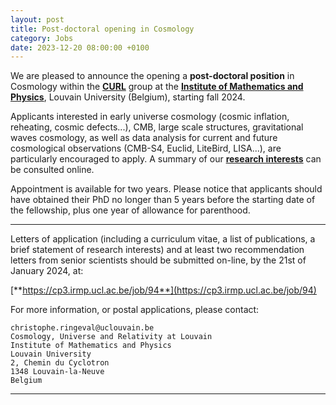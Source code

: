 ```yaml
---
layout: post
title: Post-doctoral opening in Cosmology
category: Jobs
date: 2023-12-20 08:00:00 +0100
---
```


We are pleased to announce the opening a **post-doctoral position** in
Cosmology within the [**CURL**](https://curl.group) group at the
[**Institute of Mathematics and
Physics**](https://uclouvain.be/en/research-institutes/irmp), Louvain
University (Belgium), starting fall 2024.

Applicants interested in early universe cosmology (cosmic inflation,
reheating, cosmic defects...), CMB, large scale structures, gravitational
waves cosmology, as well as data analysis for current and future
cosmological observations (CMB-S4, Euclid, LiteBird, LISA...), are
particularly encouraged to apply. A summary of our [**research
interests**](https://curl.group/publications.html) can be consulted
online.

Appointment is available for two years. Please notice that applicants
should have obtained their PhD no longer than 5 years before the
starting date of the fellowship, plus one year of allowance for
parenthood.

---

Letters of application (including a curriculum vitae, a list of
publications, a brief statement of research interests) and at least
two recommendation letters from senior scientists should be submitted
on-line, by the 21st of January 2024, at:

[**https://cp3.irmp.ucl.ac.be/job/94**](https://cp3.irmp.ucl.ac.be/job/94)


For more information, or postal applications, please contact:
```
christophe.ringeval@uclouvain.be
Cosmology, Universe and Relativity at Louvain
Institute of Mathematics and Physics
Louvain University
2, Chemin du Cyclotron
1348 Louvain-la-Neuve
Belgium
```

---



